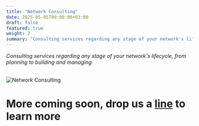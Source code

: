 ```yaml
---
title: "Network Consulting"
date: 2025-05-05T00:00:00+03:00
draft: false
featured: true
weight: 2
summary: "Consulting services regarding any stage of your network's lifecycle, from planning to building and managing."
---
```


_Consulting services regarding any stage of your network's lifecycle, from planning to building and managing._
\
&nbsp;

![Network Consulting](/images/illustrations/consulting.svg)

# More coming soon, drop us a [line](mailto:info@byewise.me) to learn more 